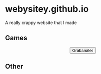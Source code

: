 # webysitey.github.io

A really crappy website that I made

## Games

<center>
<a href="Grabanakki.html"><button>Grabanakki</button></a>
</center>

## Other
